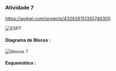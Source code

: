 ### Atividade 7 

https://wokwi.com/projects/432826151355746305

![ESP7](https://github.com/user-attachments/assets/1f705fb4-e923-4eac-aab6-f6fe3b98b94b)

#### Diagrama de Blocos :

![blocos 7](https://github.com/user-attachments/assets/043c1850-00f5-4247-9fc8-fad0fd49b0a7)

#### Esquemático :
